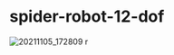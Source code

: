 # spider-robot-12-dof

![20211105_172809 r](https://user-images.githubusercontent.com/93715225/141071402-855c5d77-4542-4b60-bca1-77555b1b1620.jpg)
